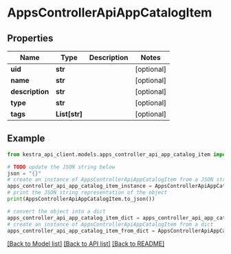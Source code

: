 # AppsControllerApiAppCatalogItem


## Properties

Name | Type | Description | Notes
------------ | ------------- | ------------- | -------------
**uid** | **str** |  | [optional] 
**name** | **str** |  | [optional] 
**description** | **str** |  | [optional] 
**type** | **str** |  | [optional] 
**tags** | **List[str]** |  | [optional] 

## Example

```python
from kestra_api_client.models.apps_controller_api_app_catalog_item import AppsControllerApiAppCatalogItem

# TODO update the JSON string below
json = "{}"
# create an instance of AppsControllerApiAppCatalogItem from a JSON string
apps_controller_api_app_catalog_item_instance = AppsControllerApiAppCatalogItem.from_json(json)
# print the JSON string representation of the object
print(AppsControllerApiAppCatalogItem.to_json())

# convert the object into a dict
apps_controller_api_app_catalog_item_dict = apps_controller_api_app_catalog_item_instance.to_dict()
# create an instance of AppsControllerApiAppCatalogItem from a dict
apps_controller_api_app_catalog_item_from_dict = AppsControllerApiAppCatalogItem.from_dict(apps_controller_api_app_catalog_item_dict)
```
[[Back to Model list]](../README.md#documentation-for-models) [[Back to API list]](../README.md#documentation-for-api-endpoints) [[Back to README]](../README.md)


